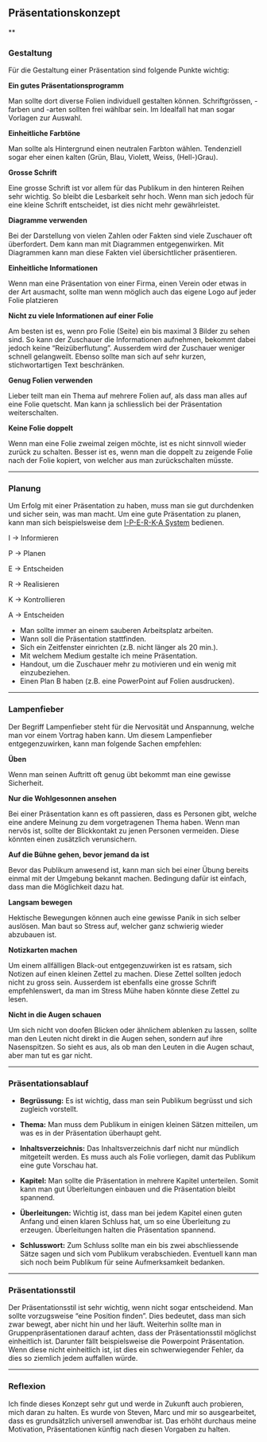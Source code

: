 ## Präsentationskonzept
**
### Gestaltung
Für die Gestaltung einer Präsentation sind folgende Punkte wichtig:


**Ein gutes Präsentationsprogramm**


Man sollte dort diverse Folien individuell gestalten können. Schriftgrössen, -farben und -arten sollten frei wählbar sein. Im Idealfall hat man sogar Vorlagen zur Auswahl.


**Einheitliche Farbtöne**


Man sollte als Hintergrund einen neutralen Farbton wählen. Tendenziell sogar eher einen kalten (Grün, Blau, Violett, Weiss, (Hell-)Grau).

 
**Grosse Schrift**


Eine grosse Schrift ist vor allem für das Publikum in den hinteren Reihen sehr wichtig. So bleibt die Lesbarkeit sehr hoch. Wenn man sich jedoch für eine kleine Schrift entscheidet, ist dies nicht mehr gewährleistet.


**Diagramme verwenden**


Bei der Darstellung von vielen Zahlen oder Fakten sind viele Zuschauer oft überfordert. Dem kann man mit Diagrammen entgegenwirken.  Mit Diagrammen kann man diese Fakten viel übersichtlicher präsentieren.


**Einheitliche Informationen**


Wenn man eine Präsentation von einer Firma, einen Verein oder etwas in der Art ausmacht, sollte man wenn möglich auch das eigene Logo auf jeder Folie platzieren


**Nicht zu viele Informationen auf einer Folie**


Am besten ist es, wenn pro Folie (Seite) ein bis maximal 3 Bilder zu sehen sind. So kann der Zuschauer die Informationen aufnehmen, bekommt dabei jedoch keine “Reizüberflutung”. Ausserdem wird der Zuschauer weniger schnell gelangweilt. Ebenso sollte man sich auf sehr kurzen, stichwortartigen Text beschränken.


**Genug Folien verwenden**


Lieber teilt man ein Thema auf mehrere Folien auf, als dass man alles auf eine Folie quetscht. Man kann ja schliesslich bei der Präsentation weiterschalten.


**Keine Folie doppelt**


Wenn man eine Folie zweimal zeigen möchte, ist es nicht sinnvoll wieder zurück zu schalten. Besser ist es, wenn man die doppelt zu zeigende Folie nach der Folie kopiert, von welcher aus man zurückschalten müsste.



----

### Planung
Um Erfolg mit einer Präsentation zu haben, muss man sie gut durchdenken und sicher sein, was man macht. Um eine gute Präsentation zu planen, kann man sich beispielsweise dem [I-P-E-R-K-A System](/de/wiki/iperka) bedienen.


I -> Informieren


P -> Planen


E -> Entscheiden


R -> Realisieren


K -> Kontrollieren


A -> Entscheiden





  - Man sollte immer an einem sauberen Arbeitsplatz arbeiten.
  - Wann soll die Präsentation stattfinden.
  - Sich ein Zeitfenster einrichten (z.B. nicht länger als 20 min.).
  - Mit welchem Medium gestalte ich meine Präsentation.
  - Handout, um die Zuschauer mehr zu motivieren und ein wenig mit einzubeziehen.
  - Einen Plan B haben (z.B. eine PowerPoint auf Folien ausdrucken). 

----

### Lampenfieber
Der Begriff Lampenfieber steht für die Nervosität und Anspannung, welche man vor einem Vortrag haben kann. Um diesem Lampenfieber entgegenzuwirken, kann man folgende Sachen empfehlen:


**Üben**


Wenn man seinen Auftritt oft genug übt bekommt man eine gewisse Sicherheit.


**Nur die Wohlgesonnen ansehen**


Bei einer Präsentation kann es oft passieren, dass es Personen gibt, welche eine andere Meinung zu dem vorgetragenen Thema haben. Wenn man nervös ist, sollte der Blickkontakt zu jenen Personen vermeiden. Diese könnten einen zusätzlich verunsichern.


**Auf die Bühne gehen, bevor jemand da ist**


Bevor das Publikum anwesend ist, kann man sich bei einer Übung bereits einmal mit der Umgebung bekannt machen. Bedingung dafür ist einfach, dass man die Möglichkeit dazu hat.

 
**Langsam bewegen**


Hektische Bewegungen können auch eine gewisse Panik in sich selber auslösen. Man baut so Stress auf, welcher ganz schwierig wieder abzubauen ist.


**Notizkarten machen**


Um einem allfälligen Black-out entgegenzuwirken ist es ratsam, sich Notizen auf einen kleinen Zettel zu machen. Diese Zettel sollten jedoch nicht zu gross sein. Ausserdem ist ebenfalls eine grosse Schrift empfehlenswert, da man im Stress Mühe haben könnte diese Zettel zu lesen.


**Nicht in die Augen schauen**


Um sich nicht von doofen Blicken oder ähnlichem ablenken zu lassen, sollte man den Leuten nicht direkt in die Augen sehen, sondern auf ihre Nasenspitzen. So sieht es aus, als ob man den Leuten in die Augen schaut, aber man tut es gar nicht.

----

### Präsentationsablauf
  - **Begrüssung:** Es ist wichtig, dass man sein Publikum begrüsst und sich zugleich vorstellt.


  - **Thema:** Man muss dem Publikum in einigen kleinen Sätzen mitteilen, um was es in der Präsentation überhaupt geht.


  - **Inhaltsverzeichnis:** Das Inhaltsverzeichnis darf nicht nur mündlich mitgeteilt werden. Es muss auch als Folie vorliegen, damit das Publikum eine gute Vorschau hat.


  - **Kapitel:** Man sollte die Präsentation in mehrere Kapitel unterteilen. Somit kann man gut Überleitungen  einbauen und die Präsentation bleibt spannend.


  - **Überleitungen:** Wichtig ist, dass man bei jedem Kapitel einen guten Anfang und einen klaren Schluss hat, um so eine Überleitung zu erzeugen. Überleitungen halten die Präsentation spannend.


  - **Schlusswort:** Zum Schluss sollte man ein bis zwei abschliessende Sätze sagen und sich vom Publikum verabschieden. Eventuell kann man sich noch beim Publikum für seine Aufmerksamkeit bedanken.



----

### Präsentationsstil
Der Präsentationsstil ist sehr wichtig, wenn nicht sogar entscheidend. Man sollte vorzugsweise “eine Position finden”. Dies bedeutet, dass man sich zwar bewegt, aber nicht hin und her läuft. Weiterhin sollte man in Gruppenpräsentationen darauf achten, dass der Präsentationsstil möglichst einheitlich ist. Darunter fällt beispielsweise die Powerpoint Präsentation. Wenn diese nicht einheitlich ist, ist dies ein schwerwiegender Fehler, da dies so ziemlich jedem auffallen würde.

----

### Reflexion
Ich finde dieses Konzept sehr gut und werde in Zukunft auch probieren, mich daran zu halten. Es wurde von Steven, Marc und mir so ausgearbeitet, dass es grundsätzlich universell anwendbar ist. Das erhöht durchaus meine Motivation, Präsentationen künftig nach diesen Vorgaben zu halten. 
